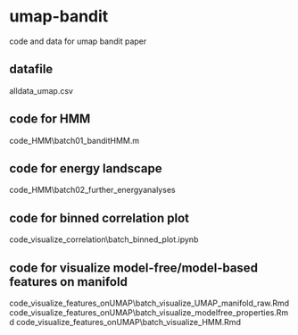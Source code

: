 # umap-bandit
code and data for umap bandit paper


## datafile
alldata_umap.csv 

## code for HMM
code_HMM\batch01_banditHMM.m

## code for energy landscape
code_HMM\batch02_further_energyanalyses

## code for binned correlation plot
code_visualize_correlation\batch_binned_plot.ipynb

## code for visualize model-free/model-based features on manifold
code_visualize_features_onUMAP\batch_visualize_UMAP_manifold_raw.Rmd
code_visualize_features_onUMAP\batch_visualize_modelfree_properties.Rmd
code_visualize_features_onUMAP\batch_visualize_HMM.Rmd
